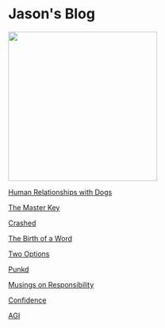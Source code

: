 # Jason's Blog

<p align="left">
<img src="icon.jpg" width="300">
</p>

[Human Relationships with Dogs](blogs/humanrelationshipswithdogs/humanrelationshipswithdogs.md)

[The Master Key](blogs/themasterkey/themasterkey.md)

[Crashed](blogs/crashed/crashed.md)

[The Birth of a Word](blogs/thebirthofaword/thebirthofaword.md)

[Two Options](blogs/twooptions/twooptions.md)

[Punkd](blogs/punkd/punkd.md)

[Musings on Responsibility](blogs/responsibility/responsibility.md)

[Confidence](blogs/confidence/confidence.md)

[AGI](blogs/agi/agi.md)
